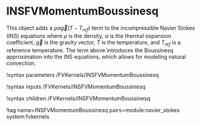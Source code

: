# INSFVMomentumBoussinesq

This object adds a $\rho\alpha\vec{g}(T - T_{ref})$ term to the incompressible
Navier Stokes (INS) equations where $\rho$ is the density, $\alpha$ is the thermal
expansion coefficient, $\vec{g}$ is the gravity vector, $T$ is the temperature,
and $T_{ref}$ is a reference temperature. The term above introduces the
Boussinesq approximation into the INS equations, which allows for modeling
natural convection.

!syntax parameters /FVKernels/INSFVMomentumBoussinesq

!syntax inputs /FVKernels/INSFVMomentumBoussinesq

!syntax children /FVKernels/INSFVMomentumBoussinesq

!tag name=INSFVMomentumBoussinesq pairs=module:navier_stokes system:fvkernels
